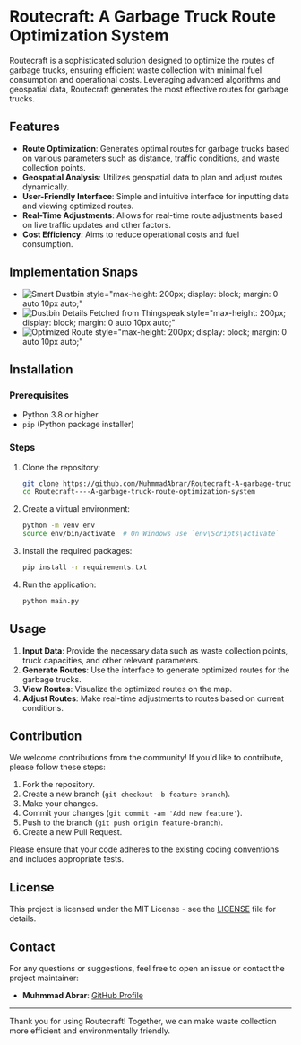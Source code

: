 # Routecraft: A Garbage Truck Route Optimization System

Routecraft is a sophisticated solution designed to optimize the routes of garbage trucks, ensuring efficient waste collection with minimal fuel consumption and operational costs. Leveraging advanced algorithms and geospatial data, Routecraft generates the most effective routes for garbage trucks.

## Features

- **Route Optimization**: Generates optimal routes for garbage trucks based on various parameters such as distance, traffic conditions, and waste collection points.
- **Geospatial Analysis**: Utilizes geospatial data to plan and adjust routes dynamically.
- **User-Friendly Interface**: Simple and intuitive interface for inputting data and viewing optimized routes.
- **Real-Time Adjustments**: Allows for real-time route adjustments based on live traffic updates and other factors.
- **Cost Efficiency**: Aims to reduce operational costs and fuel consumption.

## Implementation Snaps
- ![Smart Dustbin](https://github.com/MuhmmadAbrar/Routecraft-A-garbage-truck-route-optimization-system./blob/main/assets/001.jpeg) style="max-height: 200px; display: block; margin: 0 auto 10px auto;"
- ![Dustbin Details Fetched from Thingspeak](https://github.com/MuhmmadAbrar/Routecraft-A-garbage-truck-route-optimization-system./blob/main/assets/002.jpeg) style="max-height: 200px; display: block; margin: 0 auto 10px auto;"
- ![Optimized Route](https://github.com/MuhmmadAbrar/Routecraft-A-garbage-truck-route-optimization-system./blob/main/assets/003.jpeg) style="max-height: 200px; display: block; margin: 0 auto 10px auto;"

## Installation

### Prerequisites

- Python 3.8 or higher
- `pip` (Python package installer)

### Steps

1. Clone the repository:

   ```sh
   git clone https://github.com/MuhmmadAbrar/Routecraft-A-garbage-truck-route-optimization-system.git
   cd Routecraft----A-garbage-truck-route-optimization-system
   ```

2. Create a virtual environment:

   ```sh
   python -m venv env
   source env/bin/activate  # On Windows use `env\Scripts\activate`
   ```

3. Install the required packages:

   ```sh
   pip install -r requirements.txt
   ```
   

4. Run the application:
   ```sh
   python main.py
   ```

## Usage

1. **Input Data**: Provide the necessary data such as waste collection points, truck capacities, and other relevant parameters.
2. **Generate Routes**: Use the interface to generate optimized routes for the garbage trucks.
3. **View Routes**: Visualize the optimized routes on the map.
4. **Adjust Routes**: Make real-time adjustments to routes based on current conditions.

## Contribution

We welcome contributions from the community! If you'd like to contribute, please follow these steps:

1. Fork the repository.
2. Create a new branch (`git checkout -b feature-branch`).
3. Make your changes.
4. Commit your changes (`git commit -am 'Add new feature'`).
5. Push to the branch (`git push origin feature-branch`).
6. Create a new Pull Request.

Please ensure that your code adheres to the existing coding conventions and includes appropriate tests.

## License

This project is licensed under the MIT License - see the [LICENSE](LICENSE) file for details.

## Contact

For any questions or suggestions, feel free to open an issue or contact the project maintainer:

- **Muhmmad Abrar**: [GitHub Profile](https://github.com/MuhmmadAbrar)

---

Thank you for using Routecraft! Together, we can make waste collection more efficient and environmentally friendly.
